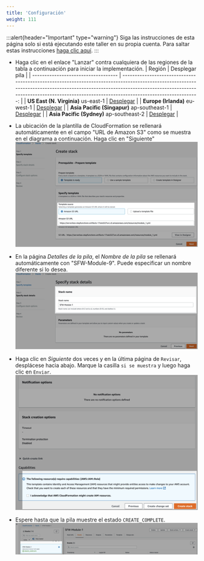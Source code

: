 ```yaml
---
title: 'Configuración'
weight: 111
---
```


:::alert{header="Important" type="warning"}
Siga las instrucciones de esta página solo si está ejecutando este taller en su propia cuenta. Para saltar estas instrucciones [haga clic aquí](../step-3).
:::

- Haga clic en el enlace "Lanzar" contra cualquiera de las regiones de la tabla a continuación para iniciar la implementación.
  | Región | Desplegar pila |
  | ----------------------------------- | -------------------------------------------------------------------------------------------------------------------------------------------------------------------------------------------------------------------------------------------------------------: |
  | **US East (N. Virginia)** us-east-1 | [Desplegar](https://console.aws.amazon.com/cloudformation/home?region=us-east-1#/stacks/create/template?stackName=SFW-Module-9&templateURL=https://serverless-stepfunctions-artifacts-17oiei2i27urc.s3.amazonaws.com/resources/module_9.yml) |
  | **Europe (Irlanda)** eu-west-1 | [Desplegar](https://console.aws.amazon.com/cloudformation/home?region=eu-west-1#/stacks/create/template?stackName=SFW-Module-9&templateURL=https://serverless-stepfunctions-artifacts-17oiei2i27urc.s3.amazonaws.com/resources/module_9.yml) |
  | **Asia Pacific (Singapur)** ap-southeast-1 | [Desplegar](https://console.aws.amazon.com/cloudformation/home?region=ap-southeast-1#/stacks/create/template?stackName=SFW-Module-9&templateURL=https://serverless-stepfunctions-artifacts-17oiei2i27urc.s3.amazonaws.com/resources/module_9.yml) |
  | **Asia Pacific (Sydney)** ap-southeast-2 | [Desplegar](https://console.aws.amazon.com/cloudformation/home?region=ap-southeast-2#/stacks/create/template?stackName=SFW-Module-9&templateURL=https://serverless-stepfunctions-artifacts-17oiei2i27urc.s3.amazonaws.com/resources/module_9.yml) |

- La ubicación de la plantilla de CloudFormation se rellenará automáticamente en el campo "URL de Amazon S3" como se muestra en el diagrama a continuación. Haga clic en "Siguiente"
  ![CloudFormation specify template](/static/img/setup/setup-cloudformation-specify-template.png)
- En la página _Detalles de la pila_, el _Nombre de la pila_ se rellenará automáticamente con "SFW-Module-9". Puede especificar un nombre diferente si lo desea.
  ![CloudFormation stack name](/static/img/setup/setup-cloudformation-stack-name.png)
- Haga clic en _Siguiente_ dos veces y en la última página de `Revisar`, desplácese hacia abajo. Marque la casilla `si se muestra` y luego haga clic en `Enviar`.
  ![CloudFormation create stack](/static/img/setup/setup-cloudformation-create-stack.png)
- Espere hasta que la pila muestre el estado `CREATE_COMPLETE`.
  ![CloudFormation stack complete](/static/img/setup/setup-cloudformation-create-complete.png)
